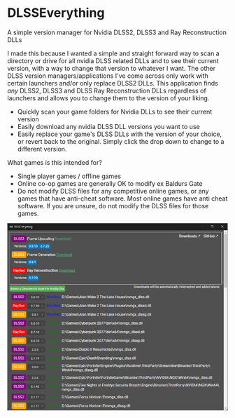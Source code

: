 # DLSSEverything

A simple version manager for Nvidia DLSS2, DLSS3 and Ray Reconstruction DLLs

I made this because I wanted a simple and straight forward way to scan a directory or drive for all nvidia DLSS related DLLs and to see their current version, with a way to change that version to whatever I want. The other DLSS version managers/applications I've come across only work with certain launchers and/or only replace DLSS2 DLLs. This application finds _any_ DLSS2, DLSS3 and DLSS Ray Reconstruction DLLs regardless of launchers and allows you to change them to the version of your liking.

- Quickly scan your game folders for Nvidia DLLs to see their current version
- Easily download any nvidia DLSS DLL versions you want to use
- Easily replace your game's DLSS DLLs with the version of your choice, or revert back to the original. Simply click the drop down to change to a different version.

What games is this intended for?

- Single player games / offline games
- Online co-op games are generally OK to modify ex Baldurs Gate
- Do not modify DLSS files for any competitive online games, or any games that have anti-cheat software. Most online games have anti cheat software. If you are unsure, do not modify the DLSS files for those games.

![Alt text](/images/screenshot.png?raw=true "App Screenshot")
